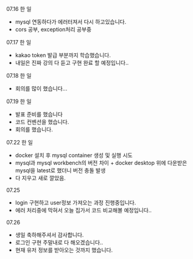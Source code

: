 07.16 한 일

- mysql 연동하다가 에러터져서 다시 하고있습니다.
- cors 공부, exception처리 공부중

07.17 한 일

- kakao token 발급 부분까지 학습했습니다.
- 내일은 진짜 강의 다 듣고 구현 완료 할 예정입니다..

07.18 한 일

- 회의를 많이 했습니다...

07.19 한 일

- 발표 준비를 했습니다
- 코드 컨벤션을 했습니다.
- 회의를 했습니다.

07.22 한 일

- docker 설치 후 mysql container 생성 및 실행 시도
- mysql과 mysql workbench의 버전 차이 + docker desktop 위에 다운받은 mysql을 latest로 했더니 버전 충돌 발생
- 다 지우고 새로 깔았음.

07.25

- login 구현하고 user정보 가져오는 과정 진행중입니다.
- 에러 처리중에 막혀서 오늘 집가서 코드 비교해볼 예정입니다..

07.26

- 생일 축하해주셔서 감사합니다.
- 로그인 구현 주말내로 다 해오겠습니다..
- 현재 유저 정보를 받아오는 것까지 했습니다.
